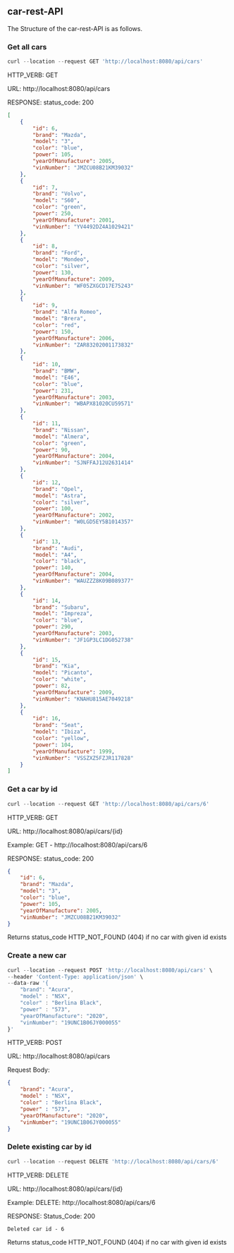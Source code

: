 ## car-rest-API

The Structure of the car-rest-API is as follows.

### Get all cars
````javascript
curl --location --request GET 'http://localhost:8080/api/cars'
````
HTTP_VERB: GET

URL: http://localhost:8080/api/cars

RESPONSE: status_code: 200
````json
[
    {
        "id": 6,
        "brand": "Mazda",
        "model": "3",
        "color": "blue",
        "power": 105,
        "yearOfManufacture": 2005,
        "vinNumber": "JMZCU08B21KM39032"
    },
    {
        "id": 7,
        "brand": "Volvo",
        "model": "S60",
        "color": "green",
        "power": 250,
        "yearOfManufacture": 2001,
        "vinNumber": "YV4492DZ4A1029421"
    },
    {
        "id": 8,
        "brand": "Ford",
        "model": "Mondeo",
        "color": "silver",
        "power": 130,
        "yearOfManufacture": 2009,
        "vinNumber": "WF05ZXGCD17E75243"
    },
    {
        "id": 9,
        "brand": "Alfa Romeo",
        "model": "Brera",
        "color": "red",
        "power": 150,
        "yearOfManufacture": 2006,
        "vinNumber": "ZAR83202001173832"
    },
    {
        "id": 10,
        "brand": "BMW",
        "model": "E46",
        "color": "blue",
        "power": 231,
        "yearOfManufacture": 2003,
        "vinNumber": "WBAPX81020CU59571"
    },
    {
        "id": 11,
        "brand": "Nissan",
        "model": "Almera",
        "color": "green",
        "power": 90,
        "yearOfManufacture": 2004,
        "vinNumber": "SJNFFAJ12U2631414"
    },
    {
        "id": 12,
        "brand": "Opel",
        "model": "Astra",
        "color": "silver",
        "power": 100,
        "yearOfManufacture": 2002,
        "vinNumber": "W0LGD5EY5B1014357"
    },
    {
        "id": 13,
        "brand": "Audi",
        "model": "A4",
        "color": "black",
        "power": 140,
        "yearOfManufacture": 2004,
        "vinNumber": "WAUZZZ8K09B089377"
    },
    {
        "id": 14,
        "brand": "Subaru",
        "model": "Impreza",
        "color": "blue",
        "power": 290,
        "yearOfManufacture": 2003,
        "vinNumber": "JF1GP3LC1DG052738"
    },
    {
        "id": 15,
        "brand": "Kia",
        "model": "Picanto",
        "color": "white",
        "power": 82,
        "yearOfManufacture": 2009,
        "vinNumber": "KNAHU815AE7049218"
    },
    {
        "id": 16,
        "brand": "Seat",
        "model": "Ibiza",
        "color": "yellow",
        "power": 104,
        "yearOfManufacture": 1999,
        "vinNumber": "VSSZXZ5FZJR117828"
    }
]
````
### Get a car by id
````javascript
curl --location --request GET 'http://localhost:8080/api/cars/6'
````
HTTP_VERB: GET

URL: http://localhost:8080/api/cars/{id}

Example: GET - http://localhost:8080/api/cars/6

RESPONSE:  status_code: 200
````json
{
    "id": 6,
    "brand": "Mazda",
    "model": "3",
    "color": "blue",
    "power": 105,
    "yearOfManufacture": 2005,
    "vinNumber": "JMZCU08B21KM39032"
}
````
Returns status_code HTTP_NOT_FOUND (404) if no car with given id exists

### Create a new car
````javascript
curl --location --request POST 'http://localhost:8080/api/cars' \
--header 'Content-Type: application/json' \
--data-raw '{
    "brand": "Acura",
    "model" : "NSX",
    "color" : "Berlina Black",
    "power" : "573",
    "yearOfManufacture": "2020",
    "vinNumber": "19UNC1B06JY000055"
}'
````
HTTP_VERB: POST

URL: http://localhost:8080/api/cars

Request Body:
````json
{
    "brand": "Acura",
    "model" : "NSX",
    "color" : "Berlina Black",
    "power" : "573",
    "yearOfManufacture": "2020",
    "vinNumber": "19UNC1B06JY000055"
}
````

### Delete existing car by id
````javascript
curl --location --request DELETE 'http://localhost:8080/api/cars/6'
````
HTTP_VERB: DELETE

URL: http://localhost:8080/api/cars/{id}

Example: DELETE: http://localhost:8080/api/cars/6

RESPONSE:  Status_Code: 200
````text
Deleted car id - 6
````
Returns status_code HTTP_NOT_FOUND (404) if no car with given id exists